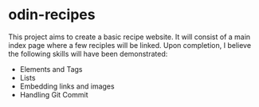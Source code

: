# odin-recipes
This project aims to create a basic recipe website. It will consist of a main index page where a few reciples will be linked.
Upon completion, I believe the following skills will have been demonstrated:
- Elements and Tags
- Lists
- Embedding links and images
- Handling Git Commit